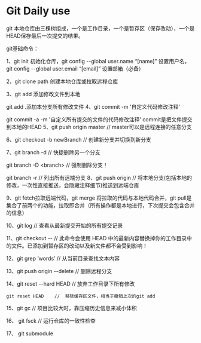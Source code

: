 <h1>Git Daily use</h1>
git 本地仓库由三棵树组成，一个是工作目录，一个是暂存区（保存改动），一个是HEAD保存最后一次提交的结果。

git基础命令：

1、git init 初始化仓库，git config --global user.name “[name]” 设置用户名，git config --global user.email “[email]” 设置邮箱（必备）

2、git clone path 创建本地仓库或拉取远程仓库

3、git add <fileName>添加修改文件到本地

  git add .添加本分支所有修改文件
4、git commit -m '自定义代码修改注释'

  git commit -a -m '自定义所有提交的文件的代码修改注释'
    commit是把文件提交到本地的HEAD
5、git push origin master // master可以是远程连接的任意分支

6、git checkout -b newBranch // 创建新分支并切换到新分支

7、git branch -d <branch> // 快捷删除另一个分支

  git branch -D &lt;branch&gt;    //  强制删除分支！

  git branch -r    //  列出所有远端分支
8、git push origin <branch> // 将本地分支(包括本地的修改，一次性直接推送，会隐藏注释细节)推送到远端仓库

9、git fetch拉取远端代码，git merge 将拉取的代码与本地代码合并，git pull是集合了前两个的功能，拉取即合并（所有操作都是本地进行，下次提交会包含合并的信息）

10、git log // 查看从最新提交开始的所有提交记录

11、git checkout -- <fileName> // 此命令会使用 HEAD 中的最新内容替换掉你的工作目录中的文件。已添加到暂存区的改动以及新文件都不会受到影响！

12、git grep ‘words’ // 从当前目录查找文本内容

13、git push origin --delete <branch> // 删除远程分支

14、git reset --hard HEAD // 放弃工作目录下所有修改

    git reset HEAD    //  移除缓存区文件，相当于撤销上次的git add

15、git gc       //  项目比较大时，靠压缩历史信息来减小体积

16、 git fsck       //  运行仓库的一致性检查

17、 git submodule
